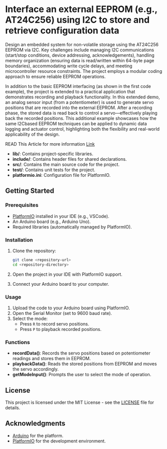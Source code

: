 
# Interface an external EEPROM (e.g., AT24C256) using I2C to store and retrieve configuration data

Design an embedded system for non-volatile storage using the AT24C256 EEPROM via I2C. Key challenges include managing I2C communications (start/stop conditions, device addressing, acknowledgements), handling memory organization (ensuring data is read/written within 64-byte page boundaries), accommodating write cycle delays, and meeting microcontroller resource constraints. The project employs a modular coding approach to ensure reliable EEPROM operations.

In addition to the basic EEPROM interfacing (as shown in the first code example), the project is extended to a practical application that demonstrates recording and playback functionality. In this extended demo, an analog sensor input (from a potentiometer) is used to generate servo positions that are recorded into the external EEPROM. After a recording phase, the stored data is read back to control a servo—effectively playing back the recorded positions. This additional example showcases how the same I2Cbased EEPROM techniques can be applied to dynamic data logging and actuator control, highlighting both the flexibility and real-world applicability of the design.

READ This Article for more information [Link](https://dev.to/ganesh-kumar/eeprom-data-storage-using-i2c-with-arduino-uno-and-at24c256-module-4pke)

- **lib/**: Contains project-specific libraries.
- **include/**: Contains header files for shared declarations.
- **src/**: Contains the main source code for the project.
- **test/**: Contains unit tests for the project.
- **platformio.ini**: Configuration file for PlatformIO.

## Getting Started

### Prerequisites

- [PlatformIO](https://platformio.org/) installed in your IDE (e.g., VSCode).
- An Arduino board (e.g., Arduino Uno).
- Required libraries (automatically managed by PlatformIO).

### Installation

1. Clone the repository:
   ```bash
   git clone <repository-url>
   cd <repository-directory>
   ```

2. Open the project in your IDE with PlatformIO support.

3. Connect your Arduino board to your computer.

### Usage

1. Upload the code to your Arduino board using PlatformIO.
2. Open the Serial Monitor (set to 9600 baud rate).
3. Select the mode:
   - Press `R` to record servo positions.
   - Press `P` to playback recorded positions.

### Functions

- **recordData()**: Records the servo positions based on potentiometer readings and stores them in EEPROM.
- **playbackData()**: Reads the stored positions from EEPROM and moves the servo accordingly.
- **getModeInput()**: Prompts the user to select the mode of operation.

## License

This project is licensed under the MIT License - see the [LICENSE](LICENSE) file for details.

## Acknowledgments

- [Arduino](https://www.arduino.cc/) for the platform.
- [PlatformIO](https://platformio.org/) for the development environment.